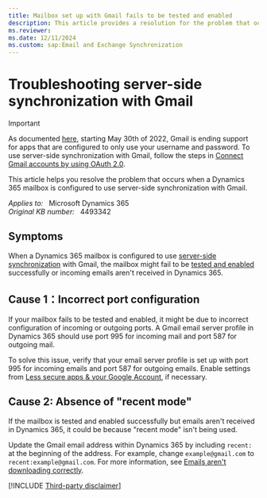 ```yaml
---
title: Mailbox set up with Gmail fails to be tested and enabled
description: This article provides a resolution for the problem that occurs when a Dynamics 365 mailbox is configured to use server-side synchronization with Gmail.
ms.reviewer: 
ms.date: 12/11/2024
ms.custom: sap:Email and Exchange Synchronization
---
```

# Troubleshooting server-side synchronization with Gmail

> [!IMPORTANT]
> As documented [here](https://support.google.com/accounts/answer/6010255), starting May 30th of 2022, Gmail is ending support for apps that are configured to only use your username and password. To use server-side synchronization with Gmail, follow the steps in [Connect Gmail accounts by using OAuth 2.0](/power-platform/admin/connect-gmail-oauth2).

This article helps you resolve the problem that occurs when a Dynamics 365 mailbox is configured to use server-side synchronization with Gmail.

_Applies to:_ &nbsp; Microsoft Dynamics 365  
_Original KB number:_ &nbsp; 4493342

## Symptoms

When a Dynamics 365 mailbox is configured to use [server-side synchronization](/power-platform/admin/server-side-synchronization) with Gmail, the mailbox might fail to be [tested and enabled](/power-platform/admin/connect-exchange-online#test-the-configuration-of-mailboxes) successfully or incoming emails aren't received in Dynamics 365.

## Cause 1：Incorrect port configuration

If your mailbox fails to be tested and enabled, it might be due to incorrect configuration of incoming or outgoing ports. A Gmail email server profile in Dynamics 365 should use port 995 for incoming mail and port 587 for outgoing mail.

To solve this issue, verify that your email server profile is set up with port 995 for incoming emails and port 587 for outgoing emails. Enable settings from [Less secure apps & your Google Account](https://support.google.com/accounts/answer/6010255), if necessary.

## Cause 2: Absence of "recent mode"

If the mailbox is tested and enabled successfully but emails aren't received in Dynamics 365, it could be because "recent mode" isn't being used.

Update the Gmail email address within Dynamics 365 by including `recent:` at the beginning of the address. For example, change `example@gmail.com` to `recent:example@gmail.com`. For more information, see [Emails aren't downloading correctly](https://support.google.com/mail/answer/7104828#zippy=%2Cemails-arent-downloading-correctly).

[!INCLUDE [Third-party disclaimer](../../../includes/third-party-disclaimer.md)]
